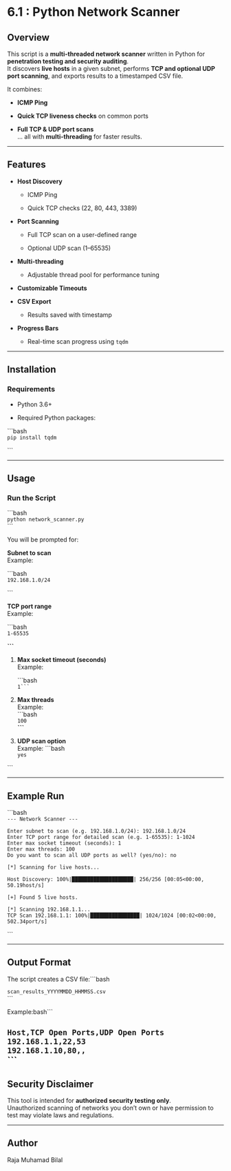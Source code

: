 # **6.1 : Python Network Scanner**

## **Overview**

This script is a **multi-threaded network scanner** written in Python for **penetration testing and security auditing**.  
 It discovers **live hosts** in a given subnet, performs **TCP and optional UDP port scanning**, and exports results to a timestamped CSV file.

It combines:

* **ICMP Ping**

* **Quick TCP liveness checks** on common ports

* **Full TCP & UDP port scans**  
   … all with **multi-threading** for faster results.

---

## **Features**

* **Host Discovery**

  * ICMP Ping

  * Quick TCP checks (22, 80, 443, 3389\)

* **Port Scanning**

  * Full TCP scan on a user-defined range

  * Optional UDP scan (1–65535)

* **Multi-threading**

  * Adjustable thread pool for performance tuning

* **Customizable Timeouts**

* **CSV Export**

  * Results saved with timestamp

* **Progress Bars**

  * Real-time scan progress using `tqdm`

---

## **Installation**

### **Requirements**

* Python 3.6+

* Required Python packages:

\`\`\`bash  
`pip install tqdm`

\`\`\`

---

## **Usage**

### **Run the Script**

\`\`\`bash  
`python network_scanner.py`  
\`\`\`

You will be prompted for:

**Subnet to scan**  
 Example:

\`\`\`bash  
`192.168.1.0/24`

\`\`\`

**TCP port range**  
 Example:

 \`\`\`bash  
`1-65535`

**\`\`\`**

1. **Max socket timeout (seconds)**  
    Example:

   \`\`\`bash  
   ```` 1``` ````  
2. **Max threads**  
    Example:  
   \`\`\`bash  
   `100`  
   **\`\`\`**  
3. **UDP scan option**  
    Example: \`\`\`bash  
   `yes`

\`\`\`

---

## **Example Run**

\`\`\`bash  
`--- Network Scanner ---`

`Enter subnet to scan (e.g. 192.168.1.0/24): 192.168.1.0/24`  
`Enter TCP port range for detailed scan (e.g. 1-65535): 1-1024`  
`Enter max socket timeout (seconds): 1`  
`Enter max threads: 100`  
`Do you want to scan all UDP ports as well? (yes/no): no`

`[*] Scanning for live hosts...`

`Host Discovery: 100%|████████████████████| 256/256 [00:05<00:00, 50.19host/s]`

`[+] Found 5 live hosts.`

`[*] Scanning 192.168.1.1...`  
`TCP Scan 192.168.1.1: 100%|████████████████| 1024/1024 [00:02<00:00, 502.34port/s]`

\`\`\`

---

## **Output Format**

The script creates a CSV file:\`\`\`bash

`scan_results_YYYYMMDD_HHMMSS.csv`  
\`\`\`

Example:bash\`\`\`

`Host,TCP Open Ports,UDP Open Ports`  
`192.168.1.1,22,53`  
`192.168.1.10,80,,`  
\`\`\`  
---

## **Security Disclaimer**

This tool is intended for **authorized security testing only**.  
 Unauthorized scanning of networks you don’t own or have permission to test may violate laws and regulations.

---

## **Author**

Raja Muhamad Bilal